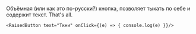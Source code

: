 Объёмная (или как это по-русски?) кнопка, позволяет тыкать по себе и содержит текст. That's all.

	<RaisedButton text="Ткни" onClick={(e) => { console.log(e) }}/>